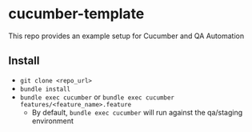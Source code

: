 # cucumber-template

This repo provides an example setup for Cucumber and QA Automation

## Install
- `git clone <repo_url>`
- `bundle install`
- `bundle exec cucumber` or `bundle exec cucumber features/<feature_name>.feature`
  - By default, `bundle exec cucumber` will run against the qa/staging environment
